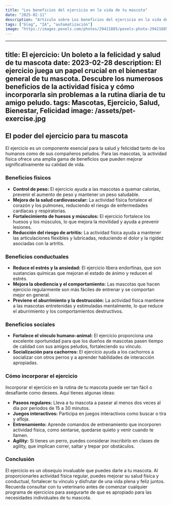 ```yaml
---
title: "Los beneficios del ejercicio en la vida de tu mascota"
date: "2025-02-11"
description: "Artículo sobre Los beneficios del ejercicio en la vida de tu mascota"
tags: ["blog", "IA", "automatización"]
image: "https://images.pexels.com/photos/29421885/pexels-photo-29421885.jpeg?auto=compress&cs=tinysrgb&h=350"
---
```


---
title: El ejercicio: Un boleto a la felicidad y salud de tu mascota
date: 2023-02-28
description: El ejercicio juega un papel crucial en el bienestar general de tu mascota. Descubre los numerosos beneficios de la actividad física y cómo incorporarla sin problemas a la rutina diaria de tu amigo peludo.
tags: Mascotas, Ejercicio, Salud, Bienestar, Felicidad
image: /assets/pet-exercise.jpg
---

## El poder del ejercicio para tu mascota

El ejercicio es un componente esencial para la salud y felicidad tanto de los humanos como de sus compañeros peludos. Para las mascotas, la actividad física ofrece una amplia gama de beneficios que pueden mejorar significativamente su calidad de vida.

### Beneficios físicos

* **Control de peso:** El ejercicio ayuda a las mascotas a quemar calorías, prevenir el aumento de peso y mantener un peso saludable.
* **Mejora de la salud cardiovascular:** La actividad física fortalece el corazón y los pulmones, reduciendo el riesgo de enfermedades cardíacas y respiratorias.
* **Fortalecimiento de huesos y músculos:** El ejercicio fortalece los huesos y los músculos, lo que mejora la movilidad y ayuda a prevenir lesiones.
* **Reducción del riesgo de artritis:** La actividad física ayuda a mantener las articulaciones flexibles y lubricadas, reduciendo el dolor y la rigidez asociadas con la artritis.

### Beneficios conductuales

* **Reduce el estrés y la ansiedad:** El ejercicio libera endorfinas, que son sustancias químicas que mejoran el estado de ánimo y reducen el estrés.
* **Mejora la obediencia y el comportamiento:** Las mascotas que hacen ejercicio regularmente son más fáciles de entrenar y se comportan mejor en general.
* **Previene el aburrimiento y la destrucción:** La actividad física mantiene a las mascotas entretenidas y estimuladas mentalmente, lo que reduce el aburrimiento y los comportamientos destructivos.

### Beneficios sociales

* **Fortalece el vínculo humano-animal:** El ejercicio proporciona una excelente oportunidad para que los dueños de mascotas pasen tiempo de calidad con sus amigos peludos, fortaleciendo su vínculo.
* **Socialización para cachorros:** El ejercicio ayuda a los cachorros a socializar con otros perros y a aprender habilidades de interacción apropiadas.

### Cómo incorporar el ejercicio

Incorporar el ejercicio en la rutina de tu mascota puede ser tan fácil o desafiante como desees. Aquí tienes algunas ideas:

* **Paseos regulares:** Lleva a tu mascota a pasear al menos dos veces al día por periodos de 15 a 30 minutos.
* **Juegos interactivos:** Participa en juegos interactivos como buscar o tira y afloja.
* **Entrenamiento:** Aprende comandos de entrenamiento que incorporen actividad física, como sentarse, quedarse quieto y venir cuando te llamen.
* **Agility:** Si tienes un perro, puedes considerar inscribirlo en clases de agility, que implican correr, saltar y trepar por obstáculos.

### Conclusión

El ejercicio es un obsequio invaluable que puedes darle a tu mascota. Al proporcionarles actividad física regular, puedes mejorar su salud física y conductual, fortalecer tu vínculo y disfrutar de una vida plena y feliz juntos. Recuerda consultar con tu veterinario antes de comenzar cualquier programa de ejercicios para asegurarte de que es apropiado para las necesidades individuales de tu mascota.